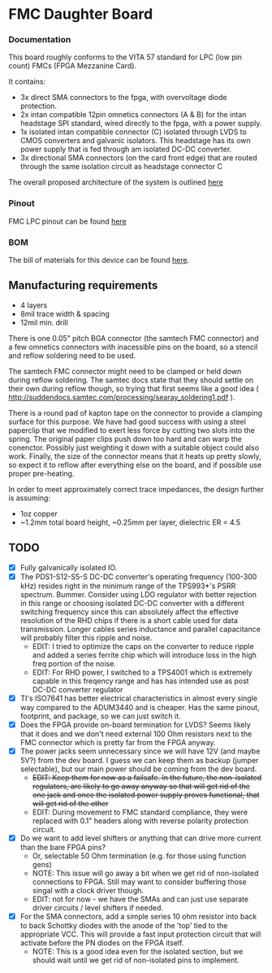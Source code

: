 # FMC Daughter Board

### Documentation

This board roughly conforms to the VITA 57 standard for LPC (low pin count) FMCs (FPGA Mezzanine Card).

It contains:
- 3x direct SMA connectors to the fpga, with overvoltage diode protection.
- 2x intan compatible 12pin omnetics connectors (A & B) for the intan headstage SPI standard, wired directly to the fpga, with a power supply.
- 1x isolated intan compatible connector (C) isolated through LVDS to CMOS converters and galvanic isolators. This headstage has its own power supply that is fed through am isolated DC-DC converter.
- 3x directional SMA connectors (on the card front edge) that are routed through the same isolation circuit as headstage connector C


The overall proposed architecture of the system is outlined [here](https://open-ephys.atlassian.net/wiki/display/OEW/PCIe+acquisition+board)

### Pinout
FMC LPC pinout can be found [here](https://docs.google.com/spreadsheets/d/18WfmbLGt8bGUUdksKp6AKA_wMX2SJ3Tndin-nnEgUCs/edit#gid=584734392)

### BOM
The bill of materials for this device can be found
[here](https://docs.google.com/spreadsheets/d/18WfmbLGt8bGUUdksKp6AKA_wMX2SJ3Tndin-nnEgUCs/edit?usp=sharing).

## Manufacturing requirements
- 4 layers
- 8mil trace width & spacing
- 12mil min. drill

There is one 0.05" pitch BGA connector (the samtech FMC connector) and a few omnetics connectors with inacessible pins on the board, so a stencil and reflow soldering need to be used.

The samtech FMC connector might need to be clamped or held down during reflow soldering. The samtec docs state that they should settle on their own during reflow though, so trying that first seems like a good idea (  http://suddendocs.samtec.com/processing/searay_soldering1.pdf ).

There is a round pad of kapton tape on the connector to provide a clamping surface for this purpose. We have had good success with using a steel paperclip that we modified to exert less force by cutting two slots into the spring. The original paper clips push down too hard and can warp the conenctor. Possibly just weighting it down with a suitable object could also work. Finally, the size of the connector means that it heats up pretty slowly, so expect it to reflow after everything else on the board, and if possible use proper pre-heating.

In order to meet approximately correct trace impedances, the design further is assuming:
 - 1oz copper
 - ~1.2mm total board height, ~0.25mm per layer, dielectric ER = 4.5

## TODO
- [X] Fully galvanically isolated IO.
- [x] The PDS1-S12-S5-S DC-DC converter's operating frequency (100-300 kHz)
  resides right in the minimum range of the TPS993\*'s PSRR spectrum. Bummer.
  Consider using LDO regulator with better rejection in this range  or choosing
  isolated DC-DC converter with a different switching frequency since this can
  absolutely affect the effective resolution of the RHD chips if there is a
  short cable used for data transmission. Longer cables series inductance and
  parallel capacitance will probably filter this ripple and noise.
    - EDIT: I tried to optimize the caps on the converter to reduce ripple and
    added a series ferrite chip which will introduce loss in the high freq
    portion of the noise.
    - EDIT: For RHD power, I switched to a TPS4001 which is extremely capable
      in this freqency range and has has intended use as post DC-DC converter
      regulator
- [x] TI's ISO7641 has better electrical characteristics in almost every
  single way compared to the ADUM3440 and is cheaper. Has the same pinout,
  footprint, and package, so we can just switch it.
- [x] Does the FPGA provide on-board termination for LVDS? Seems likely
  that it does and we don't need external 100 Ohm resistors next to the FMC connector
  which is pretty far from the FPGA anyway.
- [x] The power jacks seem unnecessary since we will have 12V (and maybe 5V?)
  from the dev board. I guess we can keep them as backup (jumper selectable),
  but our main power should be coming from the dev board.
    - ~~EDIT: Keep them for now as a failsafe. In the future, the non-isolated
      regulators, are likely to go away anyway so that will get rid of the one
      jack and once the isolated power supply proves functional, that will get
      rid of the other~~
    - EDIT: During movement to FMC standard compliance, they were replaced with
      0.1" headers along with reverse polarity protection circuit.
- [X] Do we want to add level shifters or anything that can drive more current
  than the bare FPGA pins?
    - Or, selectable 50 Ohm termination (e.g. for those using function gens)
    - NOTE: This issue will go away a bit when we get rid of non-isolated
      connections to FPGA. Still may want to consider buffering those singal
      with a clock driver though.
    - EDIT: not for now - we have the SMAs and can just use separate driver circuits / level shifters if needed.
- [x] For the SMA connectors, add a simple series 10 ohm resistor into back to
  back Schottky diodes with the anode of the 'top' tied to the appropriate VCC.
  This will provide a fast input protection circuit that will activate before
  the PN diodes on the FPGA itself.
    - NOTE: This is a good idea even for the isolated section, but we should
      wait until we get rid of non-isolated pins to implement.
